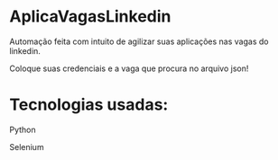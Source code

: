 # AplicaVagasLinkedin

<p>Automação feita com intuito de agilizar suas aplicações nas vagas do linkedin.</p>
<p>Coloque suas credenciais e a vaga que procura no arquivo json!</p>


# Tecnologias usadas:
<p>Python</p>
<p>Selenium</p>


